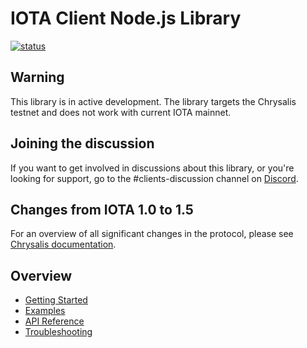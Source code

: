 # IOTA Client Node.js Library

[![status](https://img.shields.io/badge/Status-Alpha-yellow.svg)](https://github.com/iotaledger/iota.rs)

## Warning

This library is in active development. The library targets the Chrysalis testnet and does not work with current IOTA mainnet.

## Joining the discussion

If you want to get involved in discussions about this library, or you're looking for support, go to the #clients-discussion channel on [Discord](https://discord.iota.org).

## Changes from IOTA 1.0 to 1.5
For an overview of all significant changes in the protocol, please see [Chrysalis documentation](https://chrysalis.docs.iota.org/guides/index.html).

## Overview

- [Getting Started]()
- [Examples]()
- [API Reference]()
- [Troubleshooting]()
